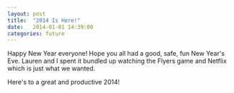 ```yaml
---
layout: post
title:  "2014 Is Here!"
date:   2014-01-01 14:39:00
categories: future
---
```


Happy New Year everyone! Hope you all had a good, safe, fun New Year's Eve. Lauren and I spent it bundled up watching the Flyers game and Netflix which is just what we wanted.

Here's to a great and productive 2014!